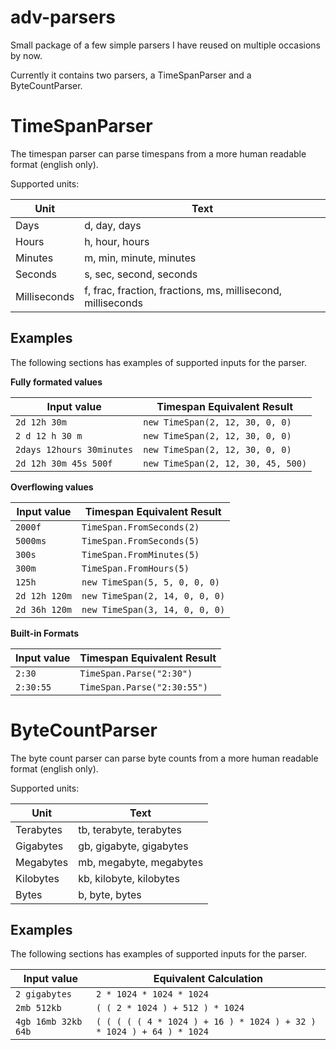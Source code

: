 # adv-parsers
Small package of a few simple parsers I have reused on multiple occasions by now. 

Currently it contains two parsers, a TimeSpanParser and a ByteCountParser.

# TimeSpanParser

The timespan parser can parse timespans from a more human readable format (english only).

Supported units:

| Unit         | Text |
| ------------ | ---- | 
| Days         | d, day, days | 
| Hours        | h, hour, hours | 
| Minutes      | m, min, minute, minutes | 
| Seconds      | s, sec, second, seconds | 
| Milliseconds | f, frac, fraction, fractions, ms, millisecond, milliseconds | 


## Examples

The following sections has examples of supported inputs for the parser.

**Fully formated values**

| Input value | Timespan Equivalent Result |
| --- | --- | 
| `2d 12h 30m` | `new TimeSpan(2, 12, 30, 0, 0)` | 
| `2 d 12 h 30 m` | `new TimeSpan(2, 12, 30, 0, 0)` | 
| `2days 12hours 30minutes` | `new TimeSpan(2, 12, 30, 0, 0)` | 
| `2d 12h 30m 45s 500f` | `new TimeSpan(2, 12, 30, 45, 500)` | 

**Overflowing values**

| Input value | Timespan Equivalent Result |
| --- | --- | 
| `2000f` | `TimeSpan.FromSeconds(2)` | 
| `5000ms` | `TimeSpan.FromSeconds(5)` | 
| `300s` | `TimeSpan.FromMinutes(5)` | 
| `300m` | `TimeSpan.FromHours(5)` | 
| `125h` | `new TimeSpan(5, 5, 0, 0, 0)` | 
| `2d 12h 120m` | `new TimeSpan(2, 14, 0, 0, 0)` |
| `2d 36h 120m` | `new TimeSpan(3, 14, 0, 0, 0)` |

**Built-in Formats**

| Input value | Timespan Equivalent Result |
| --- | --- | 
| `2:30` | `TimeSpan.Parse("2:30")` | 
| `2:30:55` | `TimeSpan.Parse("2:30:55")` |

# ByteCountParser

The byte count parser can parse byte counts from a more human readable format (english only).

Supported units:

| Unit         | Text |
| ------------ | ---- | 
| Terabytes    | tb, terabyte, terabytes | 
| Gigabytes    | gb, gigabyte, gigabytes | 
| Megabytes    | mb, megabyte, megabytes | 
| Kilobytes    | kb, kilobyte, kilobytes | 
| Bytes        | b, byte, bytes | 

## Examples

The following sections has examples of supported inputs for the parser.

| Input value | Equivalent Calculation |
| --- | --- | 
| `2 gigabytes` | `2 * 1024 * 1024 * 1024` | 
| `2mb 512kb` | `( ( 2 * 1024 ) + 512 ) * 1024` | 
| `4gb 16mb 32kb 64b` | `( ( ( ( ( 4 * 1024 ) + 16 ) * 1024 ) + 32 ) * 1024 ) + 64 ) * 1024` | 